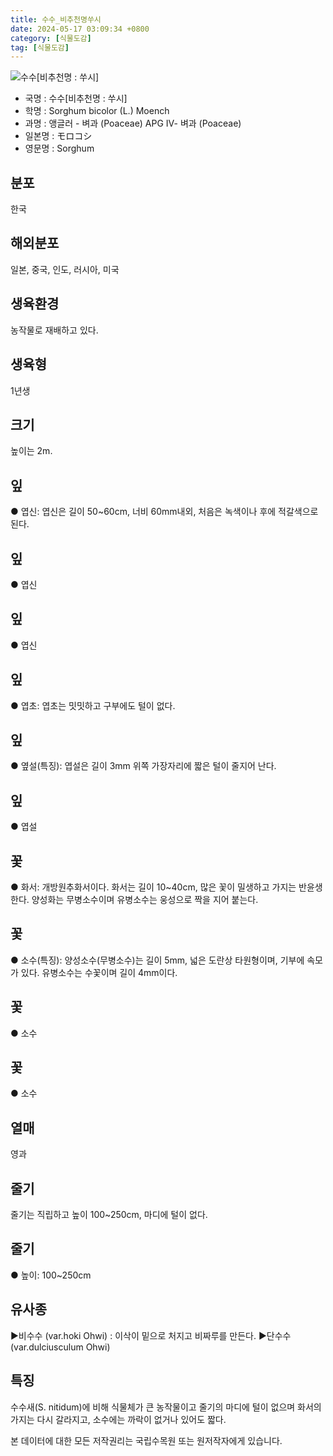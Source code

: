 ```yaml
---
title: 수수_비추천명쑤시
date: 2024-05-17 03:09:34 +0800
category: [식물도감]
tag: [식물도감]
---
```




![수수[비추천명 : 쑤시]](/fileUpload/plants/basic/Gramineae/Sorghum/14739/1_th2.JPG)
- 국명 : 수수[비추천명 : 쑤시]
- 학명 : Sorghum bicolor (L.) Moench
- 과명 : 앵글러 - 벼과 (Poaceae) APG Ⅳ- 벼과 (Poaceae)
- 일본명 : モロコシ
- 영문명 : Sorghum


## 분포
한국
## 해외분포
일본, 중국, 인도, 러시아, 미국
## 생육환경
농작물로 재배하고 있다.
## 생육형
1년생
## 크기
높이는 2m.
## 잎
● 엽신: 엽신은 길이 50~60cm, 너비 60mm내외, 처음은 녹색이나 후에 적갈색으로 된다. 
## 잎
● 엽신
## 잎
● 엽신
## 잎
● 엽초: 엽초는 밋밋하고 구부에도 털이 없다.
## 잎
● 옆설(특징): 엽설은 길이 3mm 위쪽 가장자리에 짧은 털이 줄지어 난다.
## 잎
● 엽설
## 꽃
● 화서: 개방원추화서이다. 화서는 길이 10~40cm, 많은 꽃이 밀생하고 가지는 반윤생 한다. 양성화는 무병소수이며 유병소수는 웅성으로 짝을 지어 붙는다.
## 꽃
● 소수(특징): 양성소수(무병소수)는 길이 5mm, 넓은 도란상 타원형이며, 기부에 속모가 있다. 유병소수는 수꽃이며 길이 4mm이다.
## 꽃
● 소수
## 꽃
● 소수
## 열매
영과
## 줄기
줄기는 직립하고 높이 100~250cm, 마디에 털이 없다.
## 줄기
● 높이: 100~250cm
## 유사종
▶비수수 (var.hoki Ohwi) : 이삭이 밑으로 처지고 비짜루를 만든다. ▶단수수 (var.dulciusculum Ohwi)
## 특징
수수새(S. nitidum)에 비해 식물체가 큰 농작물이고 줄기의 마디에 털이 없으며 화서의 가지는 다시 갈라지고, 소수에는 까락이 없거나 있어도 짧다.






본 데이터에 대한 모든 저작권리는 국립수목원 또는 원저작자에게 있습니다.
